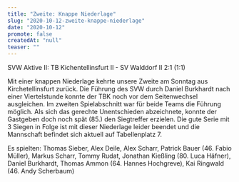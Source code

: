 ```yaml
---
title: "Zweite: Knappe Niederlage"
slug: "2020-10-12-zweite-knappe-niederlage"
date: "2020-10-12"
promote: false
createdAt: "null"
teaser: ""
---
```

SVW Aktive II: TB Kichentellinsfurt II - SV Walddorf II 2:1 (1:1)


Mit einer knappen Niederlage kehrte unsere Zweite am Sonntag aus Kirchetellinsfurt zurück. Die Führung des SVW durch Daniel Burkhardt nach einer Viertelstunde konnte der TBK noch vor dem Seitenwechsel ausgleichen. Im zweiten Spielabschnitt war für beide Teams die Führung möglich. Als sich das gerechte Unentschieden abzeichnete, konnte der Gastgeben doch noch spät (85.) den Siegtreffer erzielen. Die gute Serie mit 3 Siegen in Folge ist mit dieser Niederlage leider beendet und die Mannschaft befindet sich aktuell auf Tabellenplatz 7.


Es spielten: Thomas Sieber, Alex Deile, Alex Scharr, Patrick Bauer (46. Fabio Müller), Markus Scharr, Tommy Rudat, Jonathan Kießling (80. Luca Häfner), Daniel Burkhardt, Thomas Ammon (64. Hannes Hochgreve), Kai Ringwald (46. Andy Scherbaum)
